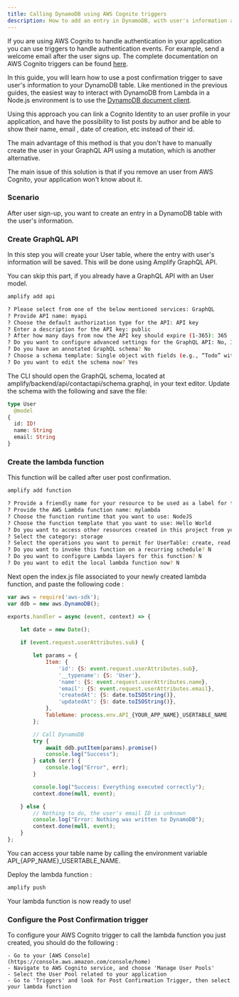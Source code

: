 ```yaml
---
title: Calling DynamoDB using AWS Cognito triggers
description: How to add an entry in DynamoDB, with user's information after sign-up post-confirmation
---
```


If you are using AWS Cognito to handle authentication in your application you can use triggers to handle authentication 
events. For example, send a welcome email after the user signs up. The complete documentation on AWS Cognito triggers can be found [here](https://docs.aws.amazon.com/cognito/latest/developerguide/cognito-user-identity-pools-working-with-aws-lambda-triggers.html).

In this guide, you will learn how to use a post confirmation trigger to save user's information to your DynamoDB table.
Like mentioned in the previous guides, the easiest way to interact with DynamoDB from Lambda in a Node.js environment is 
to use the [DynamoDB document client](https://docs.aws.amazon.com/AWSJavaScriptSDK/latest/AWS/DynamoDB/DocumentClient.html).

Using this approach you can link a Cognito Identity to an user profile in your application, and have the possibility to list posts by author and be able to show their name, email 
, date of creation, etc instead of their id.

The main advantage of this method is that you don't have to manually create the user in your GraphQL API using a mutation, which is another alternative.

The main issue of this solution is that if you remove an user from AWS Cognito, your application won't know about it.


### Scenario

After user sign-up, you want to create an entry in a DynamoDB table with the user's information.

### Create GraphQL API

In this step you will create your User table, where the entry with user's information will be saved. This will be done using Amplify GraphQL API.

You can skip this part, if you already have a GraphQL API with an User model.

```sh
amplify add api

? Please select from one of the below mentioned services: GraphQL
? Provide API name: myapi
? Choose the default authorization type for the API: API key
? Enter a description for the API key: public
? After how many days from now the API key should expire (1-365): 365
? Do you want to configure advanced settings for the GraphQL API: No, I am done.
? Do you have an annotated GraphQL schema? No
? Choose a schema template: Single object with fields (e.g., “Todo” with ID, name, description)
? Do you want to edit the schema now? Yes
```

The CLI should open the GraphQL schema, located at amplify/backend/api/contactapi/schema.graphql, in your text editor. Update the schema with the following and save the file:

```graphql
type User
  @model
{
  id: ID!
  name: String
  email: String
}
```


### Create the lambda function

This function will be called after user post confirmation.

```sh
amplify add function

? Provide a friendly name for your resource to be used as a label for this category in the project: mylambda
? Provide the AWS Lambda function name: mylambda
? Choose the function runtime that you want to use: NodeJS
? Choose the function template that you want to use: Hello World
? Do you want to access other resources created in this project from your Lambda function? Y
? Select the category: storage
? Select the operations you want to permit for UserTable: create, read, update, delete
? Do you want to invoke this function on a recurring schedule? N
? Do you want to configure Lambda layers for this function? N
? Do you want to edit the local lambda function now? N
```

Next open the index.js file associated to your newly created lambda function, and paste the following code : 

```js
var aws = require('aws-sdk');
var ddb = new aws.DynamoDB();

exports.handler = async (event, context) => {
    
    let date = new Date();

    if (event.request.userAttributes.sub) {

        let params = {
            Item: {
                'id': {S: event.request.userAttributes.sub},
                '__typename': {S: 'User'},
                'name': {S: event.request.userAttributes.name},
                'email': {S: event.request.userAttributes.email},
                'createdAt': {S: date.toISOString()},
                'updatedAt': {S: date.toISOString()},
            },
            TableName: process.env.API_{YOUR_APP_NAME}_USERTABLE_NAME
        };

        // Call DynamoDB
        try {
            await ddb.putItem(params).promise()
            console.log("Success");
        } catch (err) {
            console.log("Error", err);
        }

        console.log("Success: Everything executed correctly");
        context.done(null, event);

    } else {
        // Nothing to do, the user's email ID is unknown
        console.log("Error: Nothing was written to DynamoDB");
        context.done(null, event);
    }
};
```

You can access your table name by calling the environment variable API_{APP_NAME}_USERTABLE_NAME.


Deploy the lambda function :

```sh
amplify push
```

Your lambda function is now ready to use!

### Configure the Post Confirmation trigger

To configure your AWS Cognito trigger to call the lambda function you just created, you should do the following :

    - Go to your [AWS Console](https://console.aws.amazon.com/console/home)
    - Navigate to AWS Cognito service, and choose 'Manage User Pools'
    - Select the User Pool related to your application
    - Go to 'Triggers' and look for Post Confirmation Trigger, then select your lambda function
